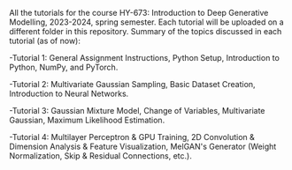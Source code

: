 All the tutorials for the course HY-673: Introduction to Deep Generative Modelling, 2023-2024, spring semester. Each tutorial will be uploaded on a different folder in this repository. Summary of the topics discussed in each tutorial (as of now):

-Tutorial 1: General Assignment Instructions, Python Setup, Introduction to Python, NumPy, and PyTorch.

-Tutorial 2: Multivariate Gaussian Sampling, Basic Dataset Creation, Introduction to Neural Networks.

-Tutorial 3: Gaussian Mixture Model, Change of Variables, Multivariate Gaussian, Maximum Likelihood Estimation.

-Tutorial 4: Multilayer Perceptron & GPU Training, 2D Convolution & Dimension Analysis & Feature Visualization, MelGAN's Generator (Weight Normalization, Skip & Residual Connections, etc.).
